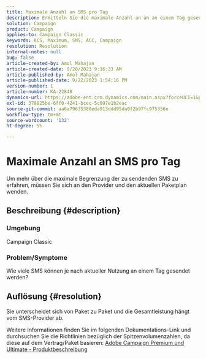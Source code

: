 ```yaml
---
title: Maximale Anzahl an SMS pro Tag
description: Ermitteln Sie die maximale Anzahl an an an einem Tag gesendeten SMS basierend auf der aktuellen Nutzung. Überprüfen Sie das Paket/den Vertrag.
solution: Campaign
product: Campaign
applies-to: Campaign Classic
keywords: KCS, Maximum, SMS, ACC, Campaign
resolution: Resolution
internal-notes: null
bug: false
article-created-by: Amol Mahajan
article-created-date: 9/20/2023 9:16:33 AM
article-published-by: Amol Mahajan
article-published-date: 9/22/2023 1:54:16 PM
version-number: 1
article-number: KA-22848
dynamics-url: https://adobe-ent.crm.dynamics.com/main.aspx?forceUCI=1&pagetype=entityrecord&etn=knowledgearticle&id=da35ed5d-9657-ee11-be6f-6045bd0061cb
exl-id: 378825be-6ff0-4241-bcec-5c097e1b2eac
source-git-commit: aa6a79635380eda913ddd95da0f2b97fc975356e
workflow-type: tm+mt
source-wordcount: '132'
ht-degree: 5%

---
```


# Maximale Anzahl an SMS pro Tag


Um mehr über die maximale Begrenzung der zu sendenden SMS zu erfahren, müssen Sie sich an den Provider und den aktuellen Paketplan wenden.

## Beschreibung {#description}


### <b>Umgebung</b>

Campaign Classic



### <b>Problem/Symptome</b>

Wie viele SMS können je nach aktueller Nutzung an einem Tag gesendet werden?


## Auflösung {#resolution}


Sie unterscheidet sich von Paket zu Paket und die Gesamtleistung hängt vom SMS-Provider ab.

Weitere Informationen finden Sie im folgenden Dokumentations-Link und durchsuchen Sie die Richtlinien bezüglich der Spitzenvolumenzahlen, da diese auf dem Vertrag/Paket basieren:
[Adobe Campaign Premium und Ultimate - Produktbeschreibung](https://helpx.adobe.com/legal/product-descriptions/campaign.html)
